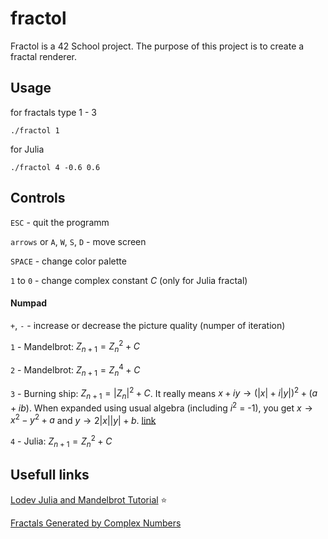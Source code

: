 # fractol
Fractol is a 42 School project. The purpose of this project is to create a fractal renderer.

## Usage

for fractals type 1 - 3
```
./fractol 1
```
for Julia
```
./fractol 4 -0.6 0.6
```

## Controls
`ESC` - quit the programm

`arrows` or `A`, `W`, `S`, `D` - move screen

`SPACE` - change color palette

`1` to `0` - change complex constant $C$ (only for Julia fractal)

#### Numpad
`+`, `-` - increase or decrease the picture quality (numper of iteration)

`1` - Mandelbrot: $Z_{n+1} = Z_n^2 + C$

`2` - Mandelbrot: $Z_{n+1} = Z_n^4 + C$ 

`3` - Burning ship: $Z_{n+1} = |Z_n|^2 + C$. It really means $x + i y \to (|x| + i |y|)^2 + (a + i b)$. When expanded using usual algebra (including $i^2$ = -1), you get $x \to x^2 - y^2 + a$ and $y \to 2 |x| |y| + b$. [link](https://math.stackexchange.com/a/4780602)


`4` - Julia: $Z_{n+1} = Z_n^2 + C$

## Usefull links
[Lodev Julia and Mandelbrot Tutorial](http://lodev.org/cgtutor/juliamandelbrot.html) :star:

[Fractals Generated by Complex Numbers](https://courses.lumenlearning.com/wmopen-mathforliberalarts/chapter/introduction-fractals-generated-by-complex-numbers/)
